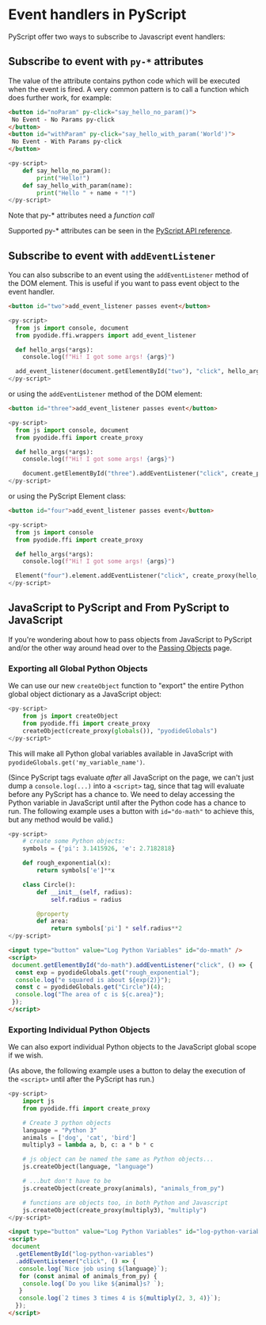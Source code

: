 # Event handlers in PyScript

PyScript offer two ways to subscribe to Javascript event handlers:

## Subscribe to event with `py-*` attributes

The value of the attribute contains python code which will be executed when the event is fired. A very common pattern is to call a function which does further work, for example:

```html
<button id="noParam" py-click="say_hello_no_param()">
 No Event - No Params py-click
</button>
<button id="withParam" py-click="say_hello_with_param('World')">
 No Event - With Params py-click
</button>
```

```python
<py-script>
    def say_hello_no_param():
        print("Hello!")
    def say_hello_with_param(name):
        print("Hello " + name + "!")
</py-script>
```

Note that py-\* attributes need a _function call_

Supported py-\* attributes can be seen in the [PyScript API reference](<[../api-reference.md](https://github.com/pyscript/pyscript/blob/66b57bf812dcc472ed6ffee075ace5ced89bbc7c/pyscriptjs/src/components/pyscript.ts#L119-L260)>).

## Subscribe to event with `addEventListener`

You can also subscribe to an event using the `addEventListener` method of the DOM element. This is useful if you want to pass event object to the event handler.

```html
<button id="two">add_event_listener passes event</button>
```

```python
<py-script>
  from js import console, document
  from pyodide.ffi.wrappers import add_event_listener

  def hello_args(*args):
    console.log(f"Hi! I got some args! {args}")

  add_event_listener(document.getElementById("two"), "click", hello_args)
</py-script>
```

or using the `addEventListener` method of the DOM element:

```html
<button id="three">add_event_listener passes event</button>
```

```python
<py-script>
  from js import console, document
  from pyodide.ffi import create_proxy

  def hello_args(*args):
    console.log(f"Hi! I got some args! {args}")

    document.getElementById("three").addEventListener("click", create_proxy(hello_args))
</py-script>
```

or using the PyScript Element class:

```html
<button id="four">add_event_listener passes event</button>
```

```python
<py-script>
  from js import console
  from pyodide.ffi import create_proxy

  def hello_args(*args):
    console.log(f"Hi! I got some args! {args}")

  Element("four").element.addEventListener("click", create_proxy(hello_args))
</py-script>
```

## JavaScript to PyScript and From PyScript to JavaScript

If you're wondering about how to pass objects from JavaScript to PyScript and/or the other way around head over to the [Passing Objects](passing-objects.md) page.


### Exporting all Global Python Objects

We can use our new `createObject` function to "export" the entire Python global object dictionary as a JavaScript object:

```python
<py-script>
    from js import createObject
    from pyodide.ffi import create_proxy
    createObject(create_proxy(globals()), "pyodideGlobals")
</py-script>
```

This will make all Python global variables available in JavaScript with `pyodideGlobals.get('my_variable_name')`.

(Since PyScript tags evaluate _after_ all JavaScript on the page, we can't just dump a `console.log(...)` into a `<script>` tag, since that tag will evaluate before any PyScript has a chance to. We need to delay accessing the Python variable in JavaScript until after the Python code has a chance to run. The following example uses a button with `id="do-math"` to achieve this, but any method would be valid.)

```python
<py-script>
    # create some Python objects:
    symbols = {'pi': 3.1415926, 'e': 2.7182818}

    def rough_exponential(x):
        return symbols['e']**x

    class Circle():
        def __init__(self, radius):
            self.radius = radius

        @property
        def area:
            return symbols['pi'] * self.radius**2
</py-script>
```

```html
<input type="button" value="Log Python Variables" id="do-mmath" />
<script>
 document.getElementById("do-math").addEventListener("click", () => {
  const exp = pyodideGlobals.get("rough_exponential");
  console.log("e squared is about ${exp(2)}");
  const c = pyodideGlobals.get("Circle")(4);
  console.log("The area of c is ${c.area}");
 });
</script>
```

### Exporting Individual Python Objects

We can also export individual Python objects to the JavaScript global scope if we wish.

(As above, the following example uses a button to delay the execution of the `<script>` until after the PyScript has run.)

```python
<py-script>
    import js
    from pyodide.ffi import create_proxy

    # Create 3 python objects
    language = "Python 3"
    animals = ['dog', 'cat', 'bird']
    multiply3 = lambda a, b, c: a * b * c

    # js object can be named the same as Python objects...
    js.createObject(language, "language")

    # ...but don't have to be
    js.createObject(create_proxy(animals), "animals_from_py")

    # functions are objects too, in both Python and Javascript
    js.createObject(create_proxy(multiply3), "multiply")
</py-script>
```

```html
<input type="button" value="Log Python Variables" id="log-python-variables" />
<script>
 document
  .getElementById("log-python-variables")
  .addEventListener("click", () => {
   console.log(`Nice job using ${language}`);
   for (const animal of animals_from_py) {
    console.log(`Do you like ${animal}s? `);
   }
   console.log(`2 times 3 times 4 is ${multiply(2, 3, 4)}`);
  });
</script>
```
